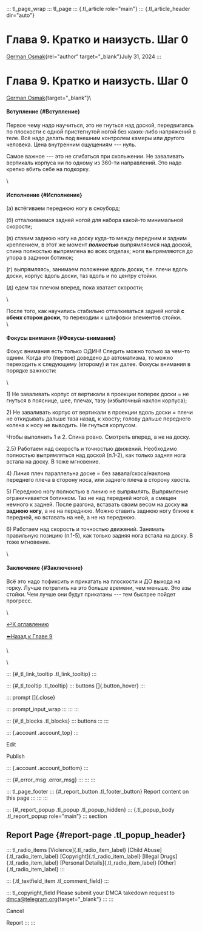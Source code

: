 ::: tl_page_wrap
::: tl_page
::: {.tl_article role="main"}
::: {.tl_article_header dir="auto"}
# Глава 9. Кратко и наизусть. Шаг 0

[German Osmak](https://t.me/GJ_Osmak){rel="author" target="_blank"}July
31, 2024
:::

# Глава 9. Кратко и наизусть. Шаг 0 

[German Osmak](https://t.me/GJ_Osmak){target="_blank"}\

####  

#### Вступление {#Вступление}

Первое чему надо научиться, это не гнуться над доской, передвигаясь по
плоскости с одной пристегнутой ногой без каких-либо напряжений в теле.
Всё надо делать под внешним контролем камеры или другого человека. Цена
внутренним ощущениям --- нуль.

Самое важное --- это не сгибаться при скольжении. Не заваливать
вертикаль корпуса ни по одному из 360-ти направлений. Это надо крепко
вбить себе на подкорку.

\

#### Исполнение {#Исполнение}

(а) встёгиваем переднюю ногу в сноуборд;

(б) отталкиваемся задней ногой для набора какой-то минимальной скорости;

(в) ставим заднюю ногу на доску куда-то между передним и задним
креплением, в этот же момент ***полностью*** выпрямляемся над доской,
спина полностью выпрямлена во всех отделах; ноги выпрямляются до упора в
задники ботинок;

(г) выпрямляясь, занимаем положение вдоль доски, т.е. плечи вдоль доски,
корпус вдоль доски, таз вдоль и по центру стойки.

(д) едем так плечом вперед, пока хватает скорости;

\

После того, как научились стабильно отталкиваться задней ногой **с обеих
сторон доски**, то переходим к шлифовки элементов стойки.\
\

#### Фокусы внимания {#Фокусы-внимания}

Фокус внимания есть только ОДИН! Следить можно только за чем-то одним.
Когда это (первое) доведено до автоматизма, то можно переходить к
следующему (второму) и так далее. Фокусы внимания в порядке важности:

\

1\) Не заваливать корпус от вертикали в проекции поперек доски = не
гнуться в пояснице, шее, плечах, тазу (избыточный наклон корпуса);

2\) Не заваливать корпус от вертикали в проекции вдоль доски = плечи не
откидывать дальше таза назад, к хвосту; голову дальше переднего колена к
носу не выводить. Не гнуться корпусом.

Чтобы выполнить 1 и 2. Спина ровно. Смотреть вперед, а не на доску.

2.5) Работаем над скорость и точностью движений. Необходимо полностью
выпрямляться над доской (п.1-2), как только задняя нога встала на доску.
В тоже мгновение.

4\) Линия плеч параллельна доске = без завала/скоса/наклона переднего
плеча в сторону носа, или заднего плеча в сторону хвоста.

5\) Переднюю ногу полностью в линию не выпрямлять. Выпрямление
ограничивается ботинком. Таз не над передней ногой, а смещен немного к
задней. После разгона, вставать своим весом на доску **на заднюю ногу**,
а не на переднюю. Можно ставить заднюю ногу ближе к передней, но
вставать на неё, а не на переднюю.

6\) Работаем над скорость и точностью движений. Занимать правильную
позицию (п.1-5), как только задняя нога встала на доску. В тоже
мгновение.

\

#### Заключение {#Заключение}

Всё это надо пофиксить и прикатать на плоскости и ДО выхода на горку.
Лучше потратить на это больше времени, чем меньше. Это азы стойки. Чем
лучше они будут прикатаны --- тем быстрее пойдет прогресс.

\

[↩️К оглавлению](/two-turns-hist-03-21)

[⬅️Назад к Главе 9](/first-steps-04-16)

\

<figure>

</figure>

\

::: {#_tl_link_tooltip .tl_link_tooltip}
:::

::: {#_tl_tooltip .tl_tooltip}
::: buttons
[]{.button_hover}
:::

::: prompt
[]{.close}

::: prompt_input_wrap
:::
:::
:::

::: {#_tl_blocks .tl_blocks}
::: buttons
:::
:::

::: {.account .account_top}
:::

Edit

Publish

::: {.account .account_bottom}
:::

::: {#_error_msg .error_msg}
:::
:::
:::

::: tl_page_footer
::: {#_report_button .tl_footer_button}
Report content on this page
:::
:::
:::

::: {#_report_popup .tl_popup .tl_popup_hidden}
::: {.tl_popup_body .tl_report_popup role="main"}
::: section
## Report Page {#report-page .tl_popup_header}

::: tl_radio_items
[Violence]{.tl_radio_item_label} [Child Abuse]{.tl_radio_item_label}
[Copyright]{.tl_radio_item_label} [Illegal Drugs]{.tl_radio_item_label}
[Personal Details]{.tl_radio_item_label} [Other]{.tl_radio_item_label}
:::

::: {.tl_textfield_item .tl_comment_field}
:::

::: tl_copyright_field
Please submit your DMCA takedown request to
[dmca@telegram.org](mailto:dmca@telegram.org?subject=Report%20to%20Telegraph%20page%20%22%D0%93%D0%BB%D0%B0%D0%B2%D0%B0%209.%20%D0%9A%D1%80%D0%B0%D1%82%D0%BA%D0%BE%20%D0%B8%20%D0%BD%D0%B0%D0%B8%D0%B7%D1%83%D1%81%D1%82%D1%8C.%20%D0%A8%D0%B0%D0%B3%200%22&body=Reported%20page%3A%20https%3A%2F%2Ftelegra.ph%2FChapter-9-07-31-12%0A%0A%0A){target="_blank"}
:::
:::

Cancel

Report
:::
:::
